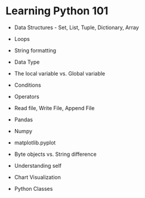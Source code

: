 # Learning Python 101

- Data Structures - Set, List, Tuple, Dictionary, Array

- Loops

- String formatting

- Data Type

- The local variable vs. Global variable

- Conditions

- Operators

- Read file, Write File, Append File

- Pandas

- Numpy

- matplotlib.pyplot

- Byte objects vs. String difference

- Understanding self

- Chart Visualization

- Python Classes
